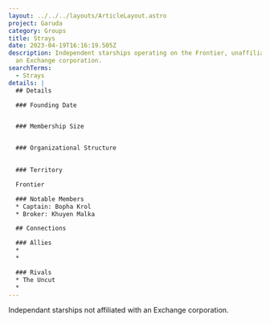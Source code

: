 ```yaml
---
layout: ../../../layouts/ArticleLayout.astro
project: Garuda
category: Groups
title: Strays
date: 2023-04-19T16:16:19.505Z
description: Independent starships operating on the Frontier, unaffiliated with
  an Exchange corporation.
searchTerms:
  - Strays
details: |
  ## Details

  ### Founding Date


  ### Membership Size


  ### Organizational Structure
  

  ### Territory

  Frontier

  ### Notable Members  
  * Captain: Bopha Krol
  * Broker: Khuyen Malka

  ## Connections

  ### Allies
  *
  *

  ### Rivals
  * The Uncut
  *
---
```

I﻿ndependant starships not affiliated with an Exchange corporation.